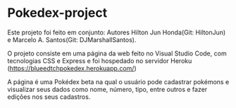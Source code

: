 # Pokedex-project

Este projeto foi feito em conjunto: Autores Hilton Jun Honda(Git: HiltonJun) e Marcelo A. Santos(Git: DJMarshallSantos).

O projeto consiste em uma página da web feito no Visual Studio Code, com tecnologias CSS e Express e foi hospedado no servidor Heroku (https://blueedtchpokedex.herokuapp.com/)

A página é uma Pokédex beta na qual o usuário pode cadastrar pokémons e visualizar seus dados como nome, número, tipo, entre outros e fazer edições nos seus cadastros. 